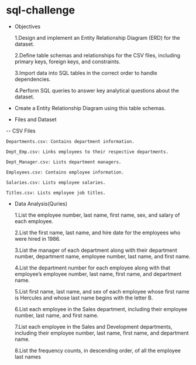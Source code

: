 # sql-challenge

* Objectives
    
    1.Design and implement an Entity Relationship Diagram (ERD) for the dataset.

    2.Define table schemas and relationships for the CSV files, including primary keys, foreign keys, and constraints.
    
    3.Import data into SQL tables in the correct order to handle dependencies.
    
    4.Perform SQL queries to answer key analytical questions about the dataset.

* Create a Entity Relationship Diagram using this table schemas.

* Files and Dataset

-- CSV Files
    
    Departments.csv: Contains department information.
    
    Dept_Emp.csv: Links employees to their respective departments.
    
    Dept_Manager.csv: Lists department managers.
    
    Employees.csv: Contains employee information.
    
    Salaries.csv: Lists employee salaries.
    
    Titles.csv: Lists employee job titles.


* Data Analysis(Quries)

    1.List the employee number, last name, first name, sex, and salary of each employee.

    2.List the first name, last name, and hire date for the employees who were hired in 1986.

    3.List the manager of each department along with their department number, department name, employee number, last name, and first name.

    4.List the department number for each employee along with that employee’s employee number, last name, first name, and department name.

    5.List first name, last name, and sex of each employee whose first name is Hercules and whose last name begins with the letter B.

    6.List each employee in the Sales department, including their employee number, last name, and first name.

    7.List each employee in the Sales and Development departments, including their employee number, last name, first name, and department name.

    8.List the frequency counts, in descending order, of all the employee last names 